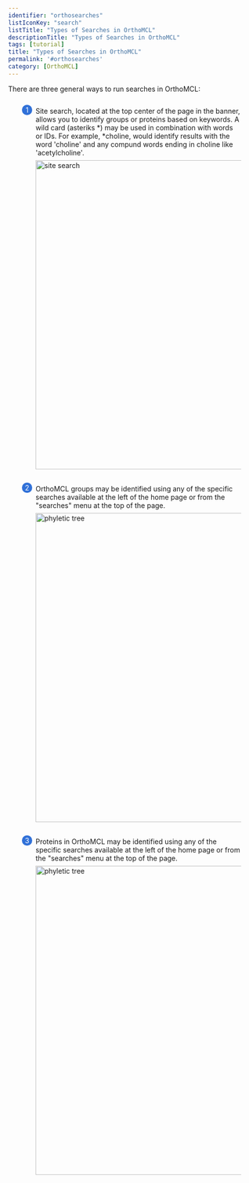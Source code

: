 ```yaml
---
identifier: "orthosearches"
listIconKey: "search"
listTitle: "Types of Searches in OrthoMCL"
descriptionTitle: "Types of Searches in OrthoMCL"
tags: [tutorial]
title: "Types of Searches in OrthoMCL"
permalink: '#orthosearches'
category: [OrthoMCL]
---
```

<style>
  .search-strategies-feature {
    margin: auto;
  }
  .search-strategies-feature--panels {
    display: flex;
    flex-wrap: wrap;
    align-items: flex-start;
    counter-reset: panel;
  }
  .search-strategies-feature--panels > * {
    overflow: hidden;
    margin: 0 2em;
  }
  .search-strategies-feature--panels > * > div {
    margin-top: 1em;
    margin-left: 2em;
    position: relative;
  }
  .search-strategies-feature--panels > * img {
    margin-left: 2em;
  }
  .search-strategies-feature--panels > * > div:before {
    counter-increment: panel;
    content: counter(panel);
    background: #3171d8;
    border-radius: 1em;
    height: 1.5em;
    width: 1.5em;
    display: inline-flex;
    justify-content: center;
    align-items: center;
    margin-right: .5em;
    color: white;
    position: absolute;
    left: -2em;
    top: -0.25em;
  }
   #topright {
     text-align: right;
  }
</style>
<div class="search-strategies-feature">
  <p>There are three general ways to run searches in OrthoMCL:</p>
  <div class="search-strategies-feature--panels">
    <div>
      <div>Site search, located at the top center of the page in the banner, allows you to identify groups or proteins based on keywords. A wild card (asteriks *) may be used in combination with words or IDs. For example, *choline, would identify results with the word 'choline' and any compund words ending in choline like 'acetylcholine'. </div>
      <img style="width: 45em; margin-top: .5em; margin-left: 2em;" src="{{ "/assets/images/resources_tools/orthositesearch.png" | absolute_url }}" alt="site search"/><br/><br/>
    </div>
    <div>
      <div>OrthoMCL groups may be identified using any of the specific searches available at the left of the home page or from the "searches" menu at the top of the page.   </div>
      <img style="width: 45em; margin-top: .5em; margin-left: 2em;" src="{{ "/assets/images/resources_tools/groupsearches.png" | absolute_url }}" alt="phyletic tree"/><br/><br/>
      <div>Proteins in OrthoMCL may be identified using any of the specific searches available at the left of the home page or from the "searches" menu at the top of the page.    </div>
      <img style="width: 45em; margin-top: .5em; margin-left: 2em;" src="{{ "/assets/images/resources_tools/proteinsearches.png" | absolute_url }}" alt="phyletic tree"/><br/><br/>
    </div>